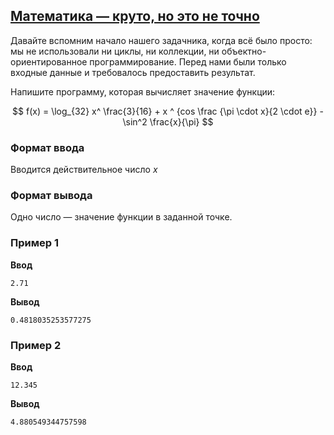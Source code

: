## [Математика — круто, но это не точно](../../../solutions/6.1/61_a.py)

Давайте вспомним начало нашего задачника, когда всё было просто: мы не использовали ни циклы, ни коллекции, ни объектно-ориентированное программирование. Перед нами были только входные данные и требовалось предоставить результат.

Напишите программу, которая вычисляет значение функции:

$$
f(x) = \log_{32} x^ \frac{3}{16} + x ^ {cos \frac {\pi \cdot x}{2 \cdot e}} - \sin^2 \frac{x}{\pi}
$$

### Формат ввода

Вводится действительное число $x$

### Формат вывода

Одно число — значение функции в заданной точке.

### Пример 1

__Ввод__
```plaintext
2.71
```

__Вывод__
```plaintext
0.4818035253577275
```

### Пример 2

__Ввод__
```plaintext
12.345
```

__Вывод__
```plaintext
4.880549344757598
```